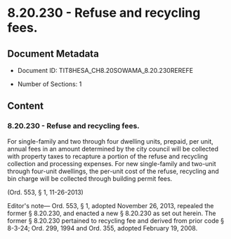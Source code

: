 # 8.20.230 - Refuse and recycling fees.

## Document Metadata

- Document ID: TIT8HESA_CH8.20SOWAMA_8.20.230REREFE

- Number of Sections: 1


## Content

### 8.20.230 - Refuse and recycling fees.

For single-family and two through four dwelling units, prepaid, per unit, annual fees
in an amount determined by the city council will be collected with property taxes
to recapture a portion of the refuse and recycling collection and processing expenses.
For new single-family and two-unit through four-unit dwellings, the per-unit cost
of the refuse, recycling and bin charge will be collected through building permit
fees.


(Ord. 553, § 1, 11-26-2013)


Editor's note—
Ord. 553, § 1, adopted November 26, 2013, repealed the former § 8.20.230, and enacted
a new § 8.20.230 as set out herein. The former § 8.20.230 pertained to recycling fee
and derived from prior code § 8-3-24; Ord. 299, 1994 and Ord. 355, adopted February
19, 2008.

